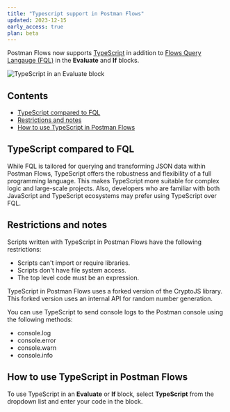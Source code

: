 ```yaml
---
title: "Typescript support in Postman Flows"
updated: 2023-12-15
early_access: true
plan: beta
---
```


Postman Flows now supports [TypeScript](https://www.typescriptlang.org/) in addition to [Flows Query Langauge (FQL)](/docs/postman-flows/flows-query-language/introduction-to-fql/) in the **Evaluate** and **If** blocks.

<img src="https://assets.postman.com/postman-docs/v10/flows-typescript-filter-v10-21.jpg" alt="TypeScript in an Evaluate block"/>

## Contents

* [TypeScript compared to FQL](#typescript-compared-to-fql)
* [Restrictions and notes](#restrictions-and-notes)
* [How to use TypeScript in Postman Flows](#how-to-use-typescript-in-postman-flows)

## TypeScript compared to FQL

While FQL is tailored for querying and transforming JSON data within Postman Flows, TypeScript offers the robustness and flexibility of a full programming language. This makes TypeScript more suitable for complex logic and large-scale projects. Also, developers who are familiar with both JavaScript and TypeScript ecosystems may prefer using TypeScript over FQL.

## Restrictions and notes

Scripts written with TypeScript in Postman Flows have the following restrictions:

* Scripts can't import or require libraries.
* Scripts don't have file system access.
* The top level code must be an expression.

TypeScript in Postman Flows uses a forked version of the CryptoJS library. This forked version uses an internal API for random number generation.

You can use TypeScript to send console logs to the Postman console using the following methods:

* console.log
* console.error
* console.warn
* console.info

## How to use TypeScript in Postman Flows

To use TypeScript in an **Evaluate** or **If** block, select **TypeScript** from the dropdown list and enter your code in the block.
